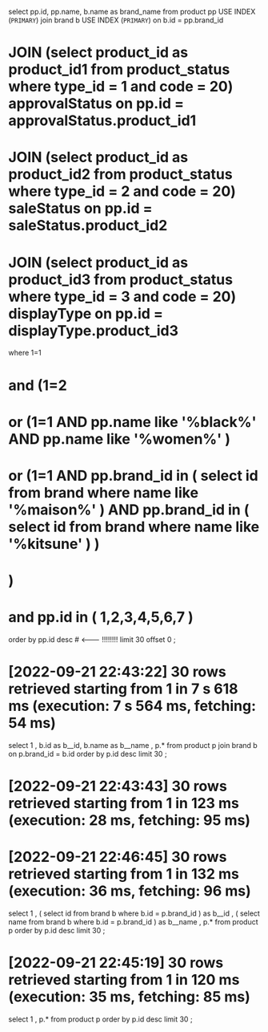 select pp.id, pp.name, b.name as brand_name
from product pp USE INDEX (`PRIMARY`)
join brand b USE INDEX (`PRIMARY`) on b.id = pp.brand_id
# JOIN (select product_id as product_id1 from product_status where type_id = 1 and code = 20) approvalStatus on pp.id = approvalStatus.product_id1
# JOIN (select product_id as product_id2 from product_status where type_id = 2 and code = 20) saleStatus on pp.id = saleStatus.product_id2
# JOIN (select product_id as product_id3 from product_status where type_id = 3 and code = 20) displayType on pp.id = displayType.product_id3
where 1=1
# and (1=2
#     or (1=1 AND pp.name like '%black%' AND pp.name like '%women%' )
#     or (1=1 AND pp.brand_id in ( select id from brand where name like '%maison%' ) AND pp.brand_id in ( select id from brand where name like '%kitsune' ) )
# )
# and pp.id in ( 1,2,3,4,5,6,7 )
order by pp.id desc  # <--- !!!!!!!!
limit 30 offset 0
;

# [2022-09-21 22:43:22] 30 rows retrieved starting from 1 in 7 s 618 ms (execution: 7 s 564 ms, fetching: 54 ms)
select 1
, b.id as b__id, b.name as b__name
, p.*
from product p
join brand b on p.brand_id = b.id
order by p.id desc
limit 30
;

# [2022-09-21 22:43:43] 30 rows retrieved starting from 1 in 123 ms (execution: 28 ms, fetching: 95 ms)
# [2022-09-21 22:46:45] 30 rows retrieved starting from 1 in 132 ms (execution: 36 ms, fetching: 96 ms)
select 1
, ( select id    from brand b where b.id = p.brand_id ) as b__id
, ( select name  from brand b where b.id = p.brand_id ) as b__name
, p.*
from product p
order by p.id desc
limit 30
;

# [2022-09-21 22:45:19] 30 rows retrieved starting from 1 in 120 ms (execution: 35 ms, fetching: 85 ms)
select 1
, p.*
from product p
order by p.id desc
limit 30
;